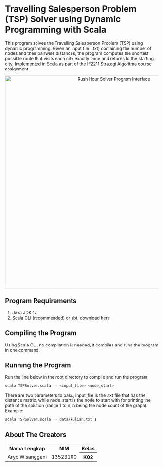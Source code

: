 # Travelling Salesperson Problem (TSP) Solver using Dynamic Programming with Scala
This program solves the Travelling Salesperson Problem (TSP) using dynamic programming. Given an input file (.txt) containing the number of nodes and their pairwise distances, the program computes the shortest possible route that visits each city exactly once and returns to the starting city. Implemented in Scala as part of the IF2211 Strategi Algoritma course assignment.

<p align="center">
<img src="https://github.com/user-attachments/assets/0c6bfa35-742b-4b62-8fbc-d05134305090" alt="Rush Hour Solver Program Interface" width="700"/>
</p>

## Program Requirements
1. Java JDK 17
2. Scala CLI (recommended) or sbt, download <a href="https://www.scala-lang.org/download/">here</a>
## Compiling the Program
Using Scala CLI, no compilation is needed, it compiles and runs the program in one command.  
## Running the Program
Run the line below in the root directory to compile and run the program
```bash
scala TSPSolver.scala -- <input_file> <node_start>
```
There are two parameters to pass, input_file is the .txt file that has the distance matrix, while node_start is the node to start with for printing the path of the solution (range 1 to n, n being the node count of the graph).  
Example:
```bash
scala TSPSolver.scala -- data/kuliah.txt 1
```
## About The Creators
<table>
  <tr>
    <th>Nama Lengkap</th>
    <th>NIM</th>
    <th>Kelas</th>
  </tr>
  <tr>
    <td>Aryo Wisanggeni</td>
    <td>13523100</td>
    <th>K02</th>
  </tr>
</table>